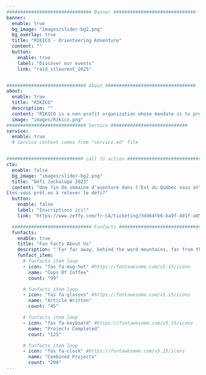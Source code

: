 ```yaml
---
############################### Banner ##############################
banner:
  enable: true
  bg_image: "images/slider-bg2.png"
  bg_overlay: true
  title: "RIKICO - Orienteering Adventure"
  content: ""
  button:
    enable: true
    label: "Discover our events"
    link: "raid_stlaurent_2025"


############################# About #################################
about:
  enable: true
  title: "RIKICO"
  description: ""
  content: "RIKICO is a non-profit organization whose mandate is to promote and organize orienteering and adventure races in the Lower St. Lawrence region."
  image: "images/Rikico.png"
############################# Service ############################
service:
  enable: true
  # service content comes from "service.md" file


############################ call to action ###########################
cta:
  enable: false
  bg_image: "images/slider-bg2.png"
  title: "Défi Jackalope 2023"
  content: "Une fin de semaine d'aventure dans l'Est du Québec vous attend!
Êtes-vous prêt.es à relever le défi?"
  button:
    enable: false
    label: "Inscriptions ici!"
    link: "https://www.zeffy.com/fr-CA/ticketing/3dd64fb6-ba9f-401f-a052-1ef7ae246f2f"

  ############################# Funfacts ###############################
  funfacts:
    enable: true
    title: "Fun Facts About Us"
    description: "'Far far away, behind the word mountains, far from the countries Vokalia and Consonantia, <br> there live the blind texts. Separated they live in Bookmarksgrove right at the coast of the Semantics'"
    funfact_item:
      # funfacts item loop
      - icon: "fas fa-mug-hot" #https://fontawesome.com/v5.15/icons
        name: "Cups Of Coffee"
        count: "99"

      # funfacts item loop
      - icon: "fas fa-glasses" #https://fontawesome.com/v5.15/icons
        name: "Article Written"
        count: "45"

      # funfacts item loop
      - icon: "fas fa-keyboard" #https://fontawesome.com/v5.15/icons
        name: "Projects Completed"
        count: "125"

      # funfacts item loop
      - icon: "fas fa-clock" #https://fontawesome.com/v5.15/icons
        name: "Combined Projects"
        count: "200"
---
```

